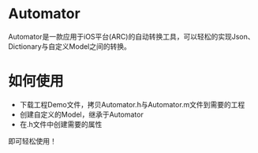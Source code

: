 # Automator

Automator是一款应用于iOS平台(ARC)的自动转换工具，可以轻松的实现Json、Dictionary与自定义Model之间的转换。

# 如何使用

- 下载工程Demo文件，拷贝Automator.h与Automator.m文件到需要的工程
- 创建自定义的Model，继承于Automator
- 在.h文件中创建需要的属性

即可轻松使用！
